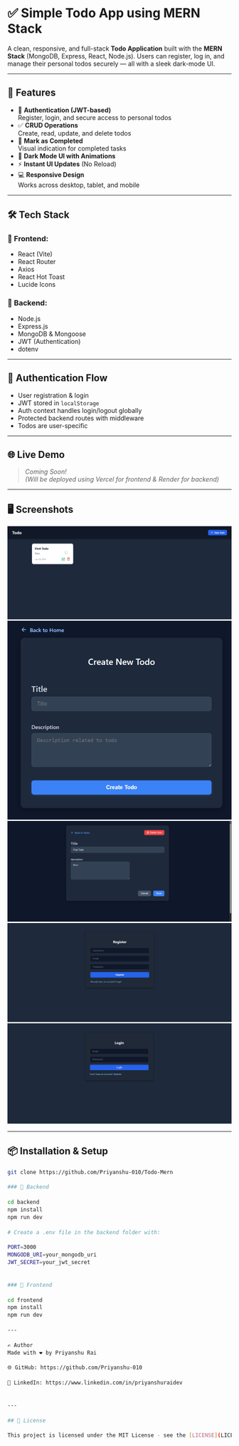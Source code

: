 # ✅ Simple Todo App using MERN Stack

A clean, responsive, and full-stack **Todo Application** built with the **MERN Stack** (MongoDB, Express, React, Node.js). Users can register, log in, and manage their personal todos securely — all with a sleek dark-mode UI.

---

## 🚀 Features

- 🔐 **Authentication (JWT-based)**  
  Register, login, and secure access to personal todos
- ✅ **CRUD Operations**  
  Create, read, update, and delete todos
- 📌 **Mark as Completed**  
  Visual indication for completed tasks
- 🎨 **Dark Mode UI with Animations**
- ⚡ **Instant UI Updates** (No Reload)
- 💻 **Responsive Design**  
  Works across desktop, tablet, and mobile

---

## 🛠️ Tech Stack

### 🔹 Frontend:
- React (Vite)
- React Router
- Axios
- React Hot Toast
- Lucide Icons

### 🔹 Backend:
- Node.js
- Express.js
- MongoDB & Mongoose
- JWT (Authentication)
- dotenv

---

## 🔐 Authentication Flow

- User registration & login
- JWT stored in `localStorage`
- Auth context handles login/logout globally
- Protected backend routes with middleware
- Todos are user-specific

---

## 🌐 Live Demo

> _Coming Soon!_  
> *(Will be deployed using Vercel for frontend & Render for backend)*

---

## 🖥️ Screenshots

![HomePage](./assets/Home.png)
![CreatePage](./assets/createPage.png)
![Todo Detail/Update Page](./assets/updatePage.png)
![RegiterPage](./assets/register.png)
![LoginPage](./assets/login.png)

---

## 📦 Installation & Setup

```bash
git clone https://github.com/Priyanshu-010/Todo-Mern

### 🔧 Backend  

cd backend
npm install
npm run dev

# Create a .env file in the backend folder with:

PORT=3000
MONGODB_URI=your_mongodb_uri
JWT_SECRET=your_jwt_secret


### 🔧 Frontend

cd frontend
npm install
npm run dev

---

✍️ Author
Made with ❤️ by Priyanshu Rai

🌐 GitHub: https://github.com/Priyanshu-010

💼 LinkedIn: https://www.linkedin.com/in/priyanshuraidev


---

## 📜 License

This project is licensed under the MIT License - see the [LICENSE](LICENSE) file for details.
